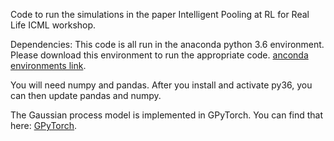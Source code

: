 Code to run the simulations in the paper Intelligent Pooling at RL for Real Life ICML workshop.

Dependencies: This code is all run in the anaconda python 3.6 environment. Please download this environment to run the appropriate code. [anconda environments link](https://docs.conda.io/projects/conda/en/latest/user-guide/tasks/manage-environments.html).

You will need numpy and pandas. After you install and activate py36, you can then update pandas and numpy. 

The Gaussian process model is implemented in GPyTorch. You can find that here: [GPyTorch](https://gpytorch.ai/).
